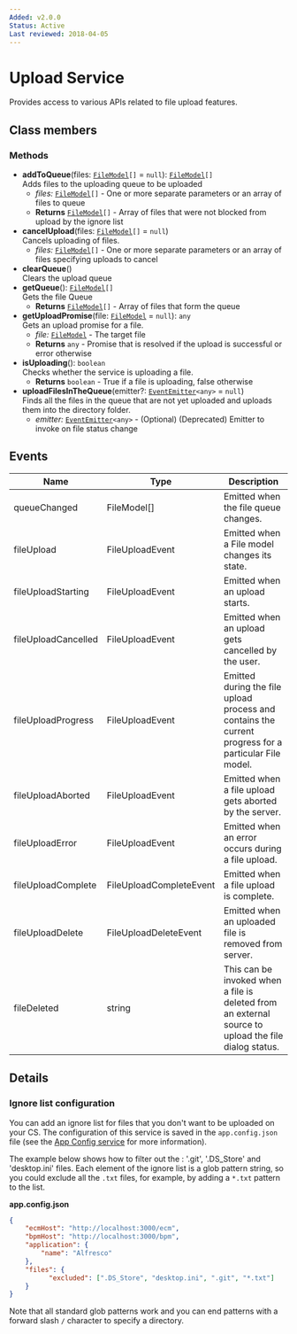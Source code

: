```yaml
---
Added: v2.0.0
Status: Active
Last reviewed: 2018-04-05
---
```


# Upload Service

Provides access to various APIs related to file upload features.

## Class members

### Methods

-   **addToQueue**(files: [`FileModel`](../../lib/core/models/file.model.ts)`[]` = `null`): [`FileModel`](../../lib/core/models/file.model.ts)`[]`<br/>
    Adds files to the uploading queue to be uploaded
    -   _files:_ [`FileModel`](../../lib/core/models/file.model.ts)`[]`  - One or more separate parameters or an array of files to queue
    -   **Returns** [`FileModel`](../../lib/core/models/file.model.ts)`[]` - Array of files that were not blocked from upload by the ignore list
-   **cancelUpload**(files: [`FileModel`](../../lib/core/models/file.model.ts)`[]` = `null`)<br/>
    Cancels uploading of files.
    -   _files:_ [`FileModel`](../../lib/core/models/file.model.ts)`[]`  - One or more separate parameters or an array of files specifying uploads to cancel
-   **clearQueue**()<br/>
    Clears the upload queue
-   **getQueue**(): [`FileModel`](../../lib/core/models/file.model.ts)`[]`<br/>
    Gets the file Queue
    -   **Returns** [`FileModel`](../../lib/core/models/file.model.ts)`[]` - Array of files that form the queue
-   **getUploadPromise**(file: [`FileModel`](../../lib/core/models/file.model.ts) = `null`): `any`<br/>
    Gets an upload promise for a file.
    -   _file:_ [`FileModel`](../../lib/core/models/file.model.ts)  - The target file
    -   **Returns** `any` - Promise that is resolved if the upload is successful or error otherwise
-   **isUploading**(): `boolean`<br/>
    Checks whether the service is uploading a file.
    -   **Returns** `boolean` - True if a file is uploading, false otherwise
-   **uploadFilesInTheQueue**(emitter?: [`EventEmitter`](https://angular.io/api/core/EventEmitter)`<any>` = `null`)<br/>
    Finds all the files in the queue that are not yet uploaded and uploads them into the directory folder.
    -   _emitter:_ [`EventEmitter`](https://angular.io/api/core/EventEmitter)`<any>`  - (Optional) (Deprecated) Emitter to invoke on file status change

## Events

| Name | Type | Description |
| ---- | ---- | ----------- |
| queueChanged | FileModel\[] | Emitted when the file queue changes. |
| fileUpload | FileUploadEvent | Emitted when a File model changes its state. |
| fileUploadStarting | FileUploadEvent | Emitted when an upload starts. |
| fileUploadCancelled | FileUploadEvent | Emitted when an upload gets cancelled by the user. |
| fileUploadProgress | FileUploadEvent | Emitted during the file upload process and contains the current progress for a particular File model. |
| fileUploadAborted | FileUploadEvent | Emitted when a file upload gets aborted by the server. |
| fileUploadError | FileUploadEvent | Emitted when an error occurs during a file upload. |
| fileUploadComplete | FileUploadCompleteEvent | Emitted when a file upload is complete. |
| fileUploadDelete | FileUploadDeleteEvent | Emitted when an uploaded file is removed from server. |
| fileDeleted | string | This can be invoked when a file is deleted from an external source to upload the file dialog status. |

## Details

### Ignore list configuration

You can add an ignore list for files that you don't want to be uploaded on your CS.
The configuration of this service is saved in the `app.config.json` file
(see the [App Config service](app-config.service.md) for more information).

The example below shows how to filter out the : '.git', '.DS_Store' and 'desktop.ini' files.
Each element of the ignore list is a glob pattern string, so you could exclude all the `.txt`
files, for example, by adding a `*.txt` pattern to the list.

**app.config.json**

```json
{
    "ecmHost": "http://localhost:3000/ecm",
    "bpmHost": "http://localhost:3000/bpm",
    "application": {
        "name": "Alfresco"
    },
    "files": {
          "excluded": [".DS_Store", "desktop.ini", ".git", "*.txt"]
    }
}
```

Note that all standard glob patterns work and you can end patterns with a forward
slash `/` character to specify a directory.
